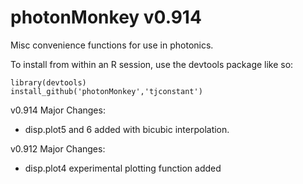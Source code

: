 photonMonkey v0.914
============

Misc convenience functions for use in photonics. 

To install from within an R session, use the devtools package like so:
```
library(devtools)
install_github('photonMonkey','tjconstant')
```

v0.914 Major Changes:
* disp.plot5 and 6 added with bicubic interpolation.

v0.912 Major Changes:
* disp.plot4 experimental plotting function added